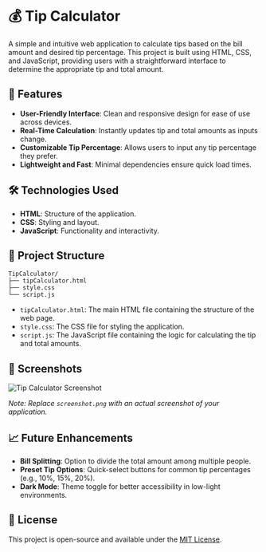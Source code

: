 # 💰 Tip Calculator

A simple and intuitive web application to calculate tips based on the bill amount and desired tip percentage. This project is built using HTML, CSS, and JavaScript, providing users with a straightforward interface to determine the appropriate tip and total amount.

## 🚀 Features

* **User-Friendly Interface**: Clean and responsive design for ease of use across devices.
* **Real-Time Calculation**: Instantly updates tip and total amounts as inputs change.
* **Customizable Tip Percentage**: Allows users to input any tip percentage they prefer.
* **Lightweight and Fast**: Minimal dependencies ensure quick load times.

## 🛠️ Technologies Used

* **HTML**: Structure of the application.
* **CSS**: Styling and layout.
* **JavaScript**: Functionality and interactivity.

## 📂 Project Structure

```
TipCalculator/
├── tipCalculator.html
├── style.css
└── script.js
```

* `tipCalculator.html`: The main HTML file containing the structure of the web page.
* `style.css`: The CSS file for styling the application.
* `script.js`: The JavaScript file containing the logic for calculating the tip and total amounts.

## 📸 Screenshots

![Tip Calculator Screenshot](screenshot.png)

*Note: Replace `screenshot.png` with an actual screenshot of your application.*

## 📈 Future Enhancements

* **Bill Splitting**: Option to divide the total amount among multiple people.
* **Preset Tip Options**: Quick-select buttons for common tip percentages (e.g., 10%, 15%, 20%).
* **Dark Mode**: Theme toggle for better accessibility in low-light environments.

## 📄 License

This project is open-source and available under the [MIT License](LICENSE).

